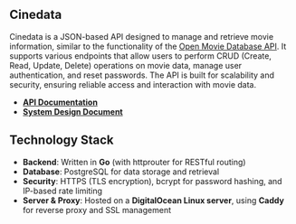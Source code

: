 ## Cinedata

Cinedata is a JSON-based API designed to manage and retrieve movie information, similar to the functionality of the [Open Movie Database API](https://www.omdbapi.com/). It supports various endpoints that allow users to perform CRUD (Create, Read, Update, Delete) operations on movie data, manage user authentication, and reset passwords. The API is built for scalability and security, ensuring reliable access and interaction with movie data.

* [__API Documentation__](https://cinedata.mahmud.pro)
* [__System Design Document__](https://mahmud.pro/projects/cinedata/system-design-document)

## Technology Stack

* __Backend__: Written in __Go__ (with httprouter for RESTful routing)
* __Database__: PostgreSQL for data storage and retrieval
* __Security__: HTTPS (TLS encryption), bcrypt for password hashing, and IP-based rate limiting
* __Server & Proxy__: Hosted on a __DigitalOcean Linux server__, using __Caddy__ for reverse proxy and SSL management
